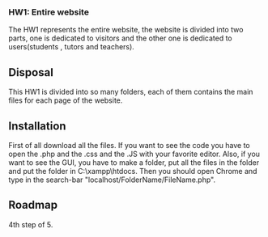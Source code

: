 ### HW1: Entire website
The HW1 represents the entire website, the website is divided into two parts, one is dedicated to visitors and the other one is dedicated to users(students , tutors and teachers).

## Disposal
This HW1 is divided into so many folders, each of them contains the main files for each page of the website.

## Installation
First of all download all the files. If you want to see the code you have to open the .php and the .css and the .JS with your favorite editor. Also, if you want to see the GUI, you have to make a folder, put all the files in the folder and put the folder in C:\xampp\htdocs. Then you should open Chrome and type in the search-bar "localhost/FolderName/FileName.php".

## Roadmap
4th step of 5.
